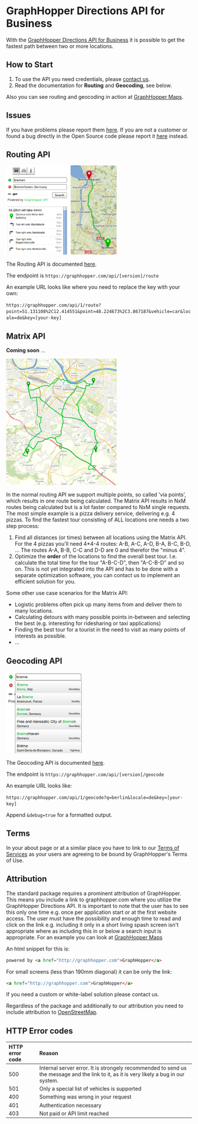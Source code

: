 GraphHopper Directions API for Business 
=======

With the [ GraphHopper Directions API for Business](http://graphhopper.com/#enterprise) it is possible to get the 
fastest path between two or more locations. 


## How to Start

 1. To use the API you need credentials, please [contact us](http://graphhopper.com/#enterprise).
 2. Read the documentation for **Routing** and **Geocoding**, see below.

Also you can see routing and geocoding in action at [GraphHopper Maps](http://graphhopper.com/maps).

## Issues

If you have problems please report them [here](https://github.com/graphhopper/web-api/issues). 
If you are not a customer or found a bug directly in the Open Source code please report it 
[here](https://github.com/graphhopper/graphhopper/issues) instead.

## Routing API

![Routing Example](./img/routing-example.png)

The Routing API is documented [here](docs-routing.md).

The endpoint is `https://graphhopper.com/api/[version]/route`

An example URL looks like where you need to replace the key with your own:

`https://graphhopper.com/api/1/route?point=51.131108%2C12.414551&point=48.224673%2C3.867187&vehicle=car&locale=de&key=[your-key]`

## Matrix API

**Coming soon** ...

![Matrix Example](./img/matrix-example.png)

In the normal routing API we support multiple points, so called 'via points', which results in one route being calculated. The Matrix API results in NxM routes being calculated but is a lot faster compared to NxM single requests. The most simple example is a pizza delivery service, delivering e.g. 4 pizzas. To find the fastest tour consisting of ALL locations one needs a two step process:

 1. Find all distances (or times) between all locations using the Matrix API. For the 4 pizzas you'll need 4*4-4 routes: A-B, A-C, A-D, B-A, B-C, B-D, ... The routes A-A, B-B, C-C and D-D are 0 and therefor the "minus 4".
 2. Optimize the **order** of the locations to find the overall best tour. I.e. calculate the total time for the tour "A-B-C-D", then "A-C-B-D" and so on. This is not yet integrated into the API and has to be done with a separate optimization software, you can contact us to implement an efficient solution for you.

Some other use case scenarios for the Matrix API:

 * Logistic problems often pick up many items from and deliver them to many locations.
 * Calculating detours with many possible points in-between and selecting the best (e.g. interesting for ridesharing or taxi applications)
 * Finding the best tour for a tourist in the need to visit as many points of interests as possible.
 * ...

## Geocoding API

![Geocoding Example](./img/geocoding-example.png)

The Geocoding API is documented [here](./docs-geocode.md).

The endpoint is `https://graphhopper.com/api/[version]/geocode`

An example URL looks like:

`https://graphhopper.com/api/1/geocode?q=berlin&locale=de&key=[your-key]`

Append `&debug=true` for a formatted output.

<!--
## Isochrone API

![Isochrone Example](./img/isochrone-example.png)

The Isochrone API is documented [here](./docs-isochrone.md).

The endpoint is `https://graphhopper.com/api/[version]/isochrone`

An example URL looks like:

`https://graphhopper.com/api/1/isochrone?q=52.511624,13.438339&time_limit=1200&vehicle=car&key=[your-key]`

Append `&debug=true` for a formatted output.
-->

## Terms

In your about page or at a similar place you have to link to our <a href="https://graphhopper.com/terms.html">Terms of Services</a> as your users are agreeing to be bound by GraphHopper's Terms of Use.

## Attribution

The standard package requires a prominent attribution of GraphHopper. This means you include a link to graphhopper.com where you utilize the GraphHopper Directions API. It is important to note that the user has to see this only one time e.g. once per application start or at the first website access. The user must have the possibility and enough time to read and click on the link e.g. including it only in a short living spash screen isn't appropriate where as including this in or below a search input is appropriate. For an example you can look at [GraphHopper Maps](http://graphhopper.com/maps/)

An html snippet for this is:

```html
powered by <a href="http://graphhopper.com">GraphHopper</a>
```

For small screens (less than 190mm diagonal) it can be only the link:

```html
<a href="http://graphhopper.com">GraphHopper</a>
```

If you need a custom or white-label solution please contact us.

Regardless of the package and additionally to our attribution you need to include attribution to [OpenStreetMap](http://www.openstreetmap.org/copyright/).

## HTTP Error codes

HTTP error code | Reason
:---------------|:------------
500             | Internal server error. It is strongely recommended to send us the message and the link to it, as it is very likely a bug in our system.
501             | Only a special list of vehicles is supported
400             | Something was wrong in your request
401             | Authentication necessary
403             | Not paid or API limit reached
